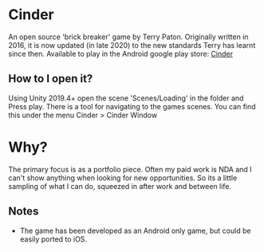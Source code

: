 # Cinder
An open source 'brick breaker' game by Terry Paton. Originally written in 2016, it is now updated (in late 2020) to the new standards Terry has learnt since then.
Available to play in the Android google play store: <a href="https://play.google.com/store/apps/details?id=com.terrypaton.cinder"> Cinder </a>

## How to I open it?
Using Unity 2019.4+ open the scene 'Scenes/Loading' in the folder and Press play. 
There is a tool for navigating to the games scenes. You can find this under the menu Cinder > Cinder Window

# Why?
The primary focus is as a portfolio piece. Often my paid work is NDA and I can't show anything when looking for new opportunities. So its a little sampling of what I can do, squeezed in after work and between life.

## Notes
- The game has been developed as an Android only game, but could be easily ported to iOS.
